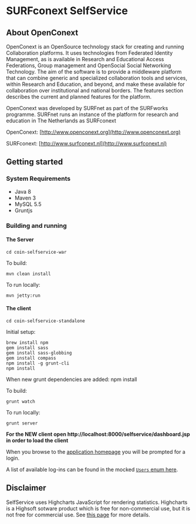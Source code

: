 # SURFconext SelfService

## About OpenConext

OpenConext is an OpenSource technology stack for creating and running Collaboration platforms. It uses technologies from Federated Identity Management, as is available in Research and Educational Access Federations, Group management and OpenSocial Social Networking Technology. The aim of the software is to provide a middleware platform that can combine generic and specialized collaboration tools and services, within Research and Education, and beyond, and make these available for collaboration over institutional and national borders. The features section describes the current and planned features for the platform.

OpenConext was developed by SURFnet as part of the SURFworks programme. SURFnet runs an instance of the platform for research and education in The Netherlands as SURFconext


OpenConext: [http://www.openconext.org](http://www.openconext.org)

SURFconext: [http://www.surfconext.nl](http://www.surfconext.nl)


## Getting started

### System Requirements

- Java 8
- Maven 3
- MySQL 5.5
- Gruntjs

### Building and running

#### The Server

    cd coin-selfservice-war

To build:

    mvn clean install

To run locally:

    mvn jetty:run

#### The client

    cd coin-selfservice-standalone

Initial setup:

    brew install npm
    gem install sass
    gem install sass-globbing
    gem install compass
    npm install -g grunt-cli
    npm install

When new grunt dependencies are added:
    npm install

To build:

    grunt watch

To run locally:

    grunt server

**For the NEW client open http://localhost:8000/selfservice/dashboard.jsp in order to load the client**


When you browse to the [application homepage](http://localhost:8082/selfservice) you will be prompted for a login.

A list of available log-ins can be found in the mocked [`Users` enum here](coin-selfservice-war/src/main/java/nl/surfnet/coin/selfservice/util/OpenConextOAuthClientMock.java).

## Disclaimer

SelfService uses Highcharts JavaScript for rendering statistics. Highcharts is a Highsoft sotware product which is free for non-commercial use, but it is not free for commercial use. See [this page](http://shop.highsoft.com/highcharts.html#redist) for more details.
